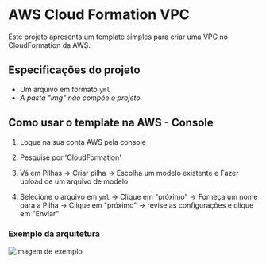 # AWS Cloud Formation VPC
Este projeto apresenta um template simples para criar uma VPC no CloudFormation da AWS.

## Especificações do projeto
- Um arquivo em formato `yml`
- _A pasta "img" não compõe o projeto._

## Como usar o template na AWS - Console

1. Logue na sua conta AWS pela console

2. Pesquise por 'CloudFormation'

3. Vá em Pilhas -> Criar pilha -> Escolha um modelo existente e Fazer upload de um arquivo de modelo

4. Selecione o arquivo em `yml` -> Clique em "próximo" -> Forneça um nome para a Pilha -> Clique em "próximo" -> revise as configurações e clique em "Enviar"


### Exemplo da arquitetura

![imagem de exemplo]()